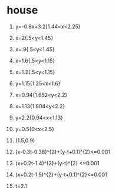 # house
1. y=-0.8x+3.2{1.44<x<2.25}
2. x=2{.5<y<1.45}
3. x=.9{.5<y<1.45}
4. x=1.6{.5<y<1.15}
5. x=1.2{.5<y<1.15}
6. y=1.15{1.25<x<1.6}
7. x=0.94{1.652<y<2.2}
8. x=1.13{1.804<y<2.2}

1. y=2.2{0.94<x<1.13}
2. y=0.5{0<x<2.5}
3. (1.5,0.9)
4. (x-0.3t-0.38)^{2}+(y-t+0.1)^{2}<=0.001
5. (x+0.2t-1.4)^{2}+(y-t)^{2} <=0.001
6. (x+0.2t-1.5)^{2}+(y-t+0.1)^{2}<=0.001
7. t=2.1
